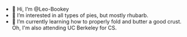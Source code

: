- 👋 Hi, I’m @Leo-Bookey
- 👀 I’m interested in all types of pies, but mostly rhubarb.
- 🌱 I’m currently learning how to properly fold and butter a good crust. Oh, I'm also attending UC Berkeley for CS.

